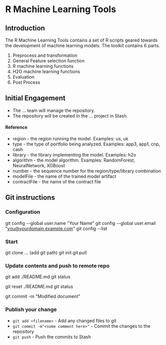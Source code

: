 # R Machine Learning Tools

## Introduction
The R Machine Learning Tools contains a set of R scripts geared towards the development of machine learning models.
The toolkit contains 6 parts.
1. Preprocess and transformation
2. General Feature selection function
3. R machine learning functions
4. H2O machine learning functions
5. Evaluation
6. Post Process

## Initial Engagement
- The ... team will manage the repository.
- The repository will be created in the ... project in Stash.

#### Reference
- region - the region running the model. Examples: us, uk
- type - the type of portfolio being analyzed. Examples: app3, app1, cnp, cash
- library - the library implementing the model. Examples: h2o
- algorithm - the model algorithm. Examples: RandomForest, NeuralNetwork, XGBoost
- number - the sequence number for the region/type/library combination
- modelFile - the name of the trained model artifact
- contractFile - the name of the contract file

## Git instructions
### Configuration
git config --global user.name "Your Name"
git config --global user.email "you@yourdomain.example.com"
git config --list

### Start
git clone ... (add git path)
git init
git pull

### Update contents and push to remote repo
git add ./README.md
git status

git reset ./README.md
git status

git commit -m "Modified document"

### Publish your change
- `git add <filename>` - Add any changed files to git
- `git commit -m"<some comment here>"` - Commit the changes to the repository
- `git push` - Push the commits to Stash
